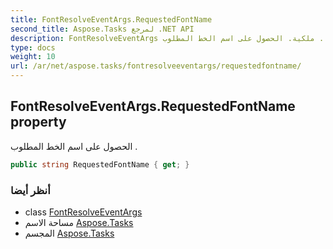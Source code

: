 ```yaml
---
title: FontResolveEventArgs.RequestedFontName
second_title: Aspose.Tasks لمرجع .NET API
description: FontResolveEventArgs ملكية. الحصول على اسم الخط المطلوب .
type: docs
weight: 10
url: /ar/net/aspose.tasks/fontresolveeventargs/requestedfontname/
---
```

## FontResolveEventArgs.RequestedFontName property

الحصول على اسم الخط المطلوب .

```csharp
public string RequestedFontName { get; }
```

### أنظر أيضا

* class [FontResolveEventArgs](../)
* مساحة الاسم [Aspose.Tasks](../../fontresolveeventargs/)
* المجسم [Aspose.Tasks](../../../)


